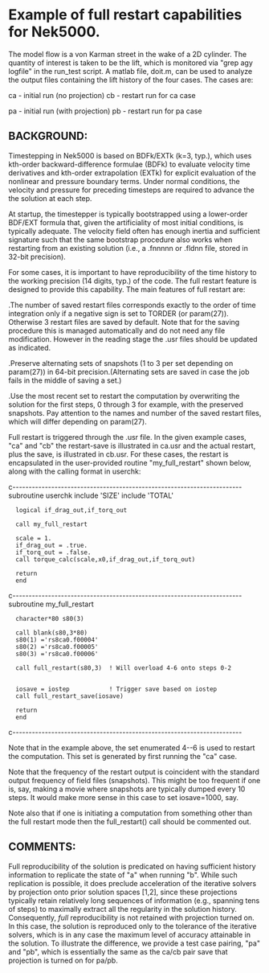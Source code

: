 # Example of full restart capabilities for Nek5000.

The model flow is a von Karman street in the wake of a 2D cylinder.
The quantity of interest is taken to be the lift, which is monitored
via "grep agy logfile" in the run_test script.   A matlab file, doit.m,
can be used to analyze the output files containing the lift history
of the four cases.  The cases are:

ca   -   initial run (no projection)
cb   -   restart run for ca case

pa   -   initial run (with projection)
pb   -   restart run for pa case

## BACKGROUND:

Timestepping in Nek5000 is based on BDFk/EXTk (k=3, typ.), which uses kth-order
backward-difference formulae (BDFk) to evaluate velocity time derivatives and
kth-order extrapolation (EXTk) for explicit evaluation of the nonlinear and
pressure boundary terms.  Under normal conditions, the velocity and pressure
for preceding timesteps are required to advance the the solution at each step.

At startup, the timestepper is typically bootstrapped using a lower-order
BDF/EXT formula that, given the artificiality of most initial conditions,
is typically adequate.    The velocity field often has enough inertia and
sufficient signature such that the same bootstrap procedure also works when
restarting from an existing solution (i.e., a .fnnnnn or .fldnn file, stored
in 32-bit precision).

For some cases, it is important to have reproducibility of the time history
to the working precision (14 digits, typ.) of the code.  The full restart
feature is designed to provide this capability. The main features of 
full restart are:

.The number of saved restart files corresponds exactly to the order of time 
integration only if a negative sign is set to TORDER (or param(27)). Otherwise 
3 restart files are saved by default. Note that for the saving procedure this 
is managed automatically and do not need any file modification. However in the 
reading stage the .usr files should be updated as indicated.

.Preserve alternating sets of snapshots (1 to 3 per set depending on param(27)) 
in 64-bit precision.(Alternating sets are saved in case the job fails in the 
middle of saving a set.)

.Use the most recent set to restart the computation by overwriting
 the solution for the first steps, 0 through 3 for example, with the preserved 
 snapshots. Pay attention to the names and number of the saved restart 
files, which will differ depending on param(27).  


Full restart is triggered through the .usr file.    In the given example 
cases, "ca" and "cb" the restart-save is illustrated in ca.usr and the 
actual restart, plus the save, is illustrated in cb.usr.   For these cases, 
the restart is encapsulated in the user-provided routine "my_full_restart"
shown below, along with the calling format in userchk:


c-----------------------------------------------------------------------
      subroutine userchk
      include 'SIZE'
      include 'TOTAL'

      logical if_drag_out,if_torq_out

      call my_full_restart

      scale = 1.
      if_drag_out = .true.
      if_torq_out = .false.
      call torque_calc(scale,x0,if_drag_out,if_torq_out)

      return
      end
c-----------------------------------------------------------------------
      subroutine my_full_restart

      character*80 s80(3)

      call blank(s80,3*80)
      s80(1) ='rs8ca0.f00004'
      s80(2) ='rs8ca0.f00005'
      s80(3) ='rs8ca0.f00006'

      call full_restart(s80,3)  ! Will overload 4-6 onto steps 0-2


      iosave = iostep           ! Trigger save based on iostep
      call full_restart_save(iosave)

      return
      end
c-----------------------------------------------------------------------


Note that in the example above, the set enumerated 4--6 is used to restart 
the computation.   This set is generated by first running the "ca" case.

Note that the frequency of the restart output is coincident with the
standard output frequency of field files (snapshots).  This might be too 
frequent if one is, say, making a movie where snapshots are typically 
dumped every 10 steps.   It would make more sense in this case to set 
iosave=1000, say.

Note also that if one is initiating a computation from something other
than the full restart mode then the full_restart() call should be commented
out.

## COMMENTS:

Full reproducibility of the solution is predicated on having sufficient
history information to replicate the state of "a" when running "b".
While such replication is possible, it does preclude acceleration of the
iterative solvers by projection onto prior solution spaces [1,2], since
these projections typically retain relatively long sequences of information
(e.g., spanning tens of steps) to maximally extract all the regularity in the
solution history.   Consequently, _full_ reproducibility is not retained with
projection turned on.  In this case, the solution is reproduced only to the
tolerance of the iterative solvers, which is in any case the maximum level
of accuracy attainable in the solution.   To illustrate the difference,
we provide a test case pairing, "pa" and "pb", which is essentially the 
same as the ca/cb pair save that projection is turned on for pa/pb.



